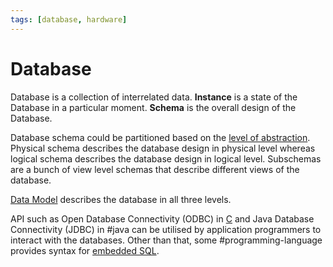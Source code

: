 ```yaml
---
tags: [database, hardware]
---
```


# Database

Database is a collection of interrelated data. **Instance** is a state of the
Database in a particular moment. **Schema** is the overall design of the
Database.

Database schema could be partitioned based on the [level of abstraction](202302101203.md).
Physical schema describes the database design in physical level whereas logical
schema describes the database design in logical level. Subschemas are a bunch of
view level schemas that describe different views of the database.

[Data Model](202302101219.md) describes the database in all three levels.

API such as Open Database Connectivity (ODBC) in [C](202302190647.md) and Java
Database Connectivity (JDBC) in #java can be utilised by application programmers
to interact with the databases. Other than that, some #programming-language
provides syntax for [embedded SQL](202302231241.md).
